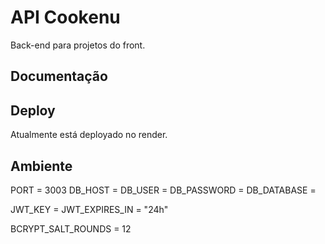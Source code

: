 # API Cookenu

Back-end para projetos do front.

## Documentação

## Deploy

Atualmente está deployado no render.

## Ambiente

PORT = 3003
DB_HOST = 
DB_USER = 
DB_PASSWORD = 
DB_DATABASE = 

JWT_KEY = 
JWT_EXPIRES_IN = "24h"

BCRYPT_SALT_ROUNDS = 12
